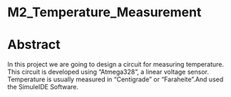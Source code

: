 # M2_Temperature_Measurement

# Abstract

In this project we are going to design a circuit for measuring temperature. This circuit is developed using “Atmega328”, a linear voltage sensor. Temperature is usually measured in “Centigrade” or “Faraheite”.And used the SimuleIDE Software.
